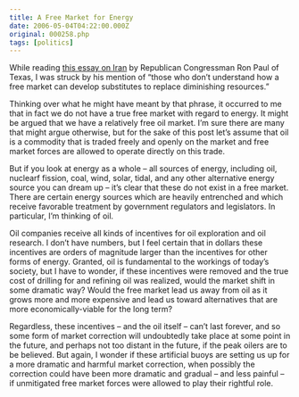 ```yaml
---
title: A Free Market for Energy
date: 2006-05-04T04:22:00.000Z
original: 000258.php
tags: [politics]
---
```


While reading <a href="http://www.house.gov/paul/congrec/congrec2006/cr040506.htm">this essay on Iran</a> by Republican Congressman Ron Paul of Texas, I was struck by his mention of “those who don’t understand how a free market can develop substitutes to replace diminishing resources.”

Thinking over what he might have meant by that phrase, it occurred to me that in fact we do not have a true free market with regard to energy. It might be argued that we have a relatively free oil market. I’m sure there are many that might argue otherwise, but for the sake of this post let’s assume that oil is a commodity that is traded freely and openly on the market and free market forces are allowed to operate directly on this trade.

But if you look at energy as a whole – all sources of energy, including oil, nuclearf fission, coal, wind, solar, tidal, and any other alternative energy source you can dream up – it’s clear that these do not exist in a free market. There are certain energy sources which are heavily entrenched and which receive favorable treatment by government regulators and legislators. In particular, I’m thinking of oil.

Oil companies receive all kinds of incentives for oil exploration and oil research. I don’t have numbers, but I feel certain that in dollars these incentives are orders of magnitude larger than the incentives for other forms of energy. Granted, oil is fundamental to the workings of today’s society, but I have to wonder, if these incentives were removed and the true cost of drilling for and refining oil was realized, would the market shift in some dramatic way? Would the free market lead us away from oil as it grows more and more expensive and lead us toward alternatives that are more economically-viable for the long term?

Regardless, these incentives – and the oil itself – can’t last forever, and so some form of market correction will undoubtedly take place at some point in the future, and perhaps not too distant in the future, if the peak oilers are to be believed. But again, I wonder if these artificial buoys are setting us up for a more dramatic and harmful market correction, when possibly the correction could have been more dramatic and gradual – and less painful – if unmitigated free market forces were allowed to play their rightful role.
